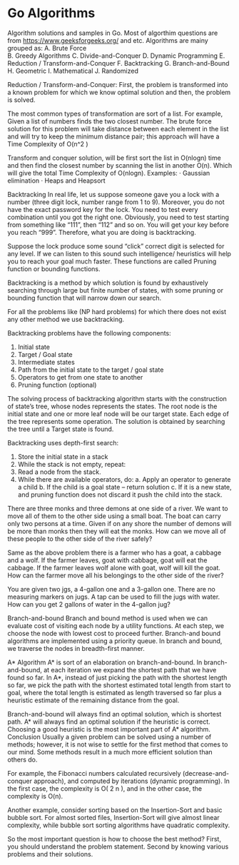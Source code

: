 # Go Algorithms
Algorithm solutions and samples in Go.
Most of algorthim questions are from https://www.geeksforgeeks.org/ and etc. Algorithms are mainy grouped as:
A. Brute Force  
B. Greedy Algorithms
C. Divide-and-Conquer
D. Dynamic Programming
E. Reduction / Transform-and-Conquer
F. Backtracking 
G. Branch-and-Bound
H. Geometric
I. Mathematical
J. Randomized






Reduction / Transform-and-Conquer: First, the problem is transformed into a known problem for 
which we know optimal solution and then, the problem is solved.

The most common types of transformation are sort of a list. For example, Given a list of numbers 
finds the two closest number. The brute force solution for this problem will take distance between 
each element in the list and will try to keep the minimum distance pair; this approach will have 
a Time Complexity of O(n^2 )

Transform and conquer solution, will be first sort the list in O(nlogn) time and then find the 
closest number by scanning the list in another O(n). Which will give the total Time Complexity 
of O(nlogn). Examples:
· Gaussian elimination
· Heaps and Heapsort

Backtracking
In real life, let us suppose someone gave you a lock with a number (three digit lock, number 
range from 1 to 9). Moreover, you do not have the exact password key for the lock. You need to 
test every combination until you got the right one. Obviously, you need to test starting from 
something like “111”, then “112” and so on. You will get your key before you reach “999”. Therefore, 
what you are doing is backtracking.

Suppose the lock produce some sound “click” correct digit is selected for any level. If we can 
listen to this sound such intelligence/ heuristics will help you to reach your goal much faster. 
These functions are called Pruning function or bounding functions. 

Backtracking is a method by which solution is found by exhaustively searching through large but finite 
number of states, with some pruning or bounding function that will narrow down our search.

For all the problems like (NP hard problems) for which there does not exist any other method we 
use backtracking.

Backtracking problems have the following components:
1. Initial state
2. Target / Goal state
3. Intermediate states
4. Path from the initial state to the target / goal state
5. Operators to get from one state to another
6. Pruning function (optional)

The solving process of backtracking algorithm starts with the construction of state’s tree, whose 
nodes represents the states. The root node is the initial state and one or more leaf node will be 
our target state. Each edge of the tree represents some operation. The solution is obtained by 
searching the tree until a Target state is found.

Backtracking uses depth-first search:
1) Store the initial state in a stack
2) While the stack is not empty, repeat:
3) Read a node from the stack.
4) While there are available operators, do:
a. Apply an operator to generate a child
b. If the child is a goal state – return solution
c. If it is a new state, and pruning function does not discard it push the child into the stack.

There are three monks and three demons at one side of a river. We want to move all of them to the 
other side using a small boat. The boat can carry only two persons at a time. Given if on any shore 
the number of demons will be more than monks then they will eat the monks. How can we move all of 
these people to the other side of the river safely?

Same as the above problem there is a farmer who has a goat, a cabbage and a wolf. If the farmer 
leaves, goat with cabbage, goat will eat the cabbage. If the farmer leaves wolf alone with goat, 
wolf will kill the goat. How can the farmer move all his belongings to the other side of the river?

You are given two jgs, a 4-gallon one and a 3-gallon one. There are no measuring markers on jugs. 
A tap can be used to fill the jugs with water. How can you get 2 gallons of water in the 4-gallon 
jug?

Branch-and-bound
Branch and bound method is used when we can evaluate cost of visiting each node by a utility 
functions. At each step, we choose the node with lowest cost to proceed further. Branch-and 
bound algorithms are implemented using a priority queue. In branch and bound, we traverse the 
nodes in breadth-first manner.

A* Algorithm
A* is sort of an elaboration on branch-and-bound. In branch-and-bound, at each iteration we 
expand the shortest path that we have found so far. In A*, instead of just picking the path with 
the shortest length so far, we pick the path with the shortest estimated total length from start 
to goal, where the total length is estimated as length traversed so far plus a heuristic estimate 
of the remaining distance from the goal.

Branch-and-bound will always find an optimal solution, which is shortest path. A* will always find an optimal solution if the heuristic is correct. Choosing a good heuristic is the most important part of A* algorithm.
Conclusion
Usually a given problem can be solved using a number of methods; however, it is not wise to settle for the first method that comes to our mind. Some methods result in a much more efficient solution than others do.

For example, the Fibonacci numbers calculated recursively (decrease-and-conquer approach), and computed by iterations (dynamic programming). In the first case, the complexity is O( 2 n ), and in the other case, the complexity is O(n).

Another example, consider sorting based on the Insertion-Sort and basic bubble sort. For almost sorted files, Insertion-Sort will give almost linear complexity, while bubble sort sorting algorithms have quadratic complexity.

So the most important question is how to choose the best method?
First, you should understand the problem statement.
Second by knowing various problems and their solutions.

